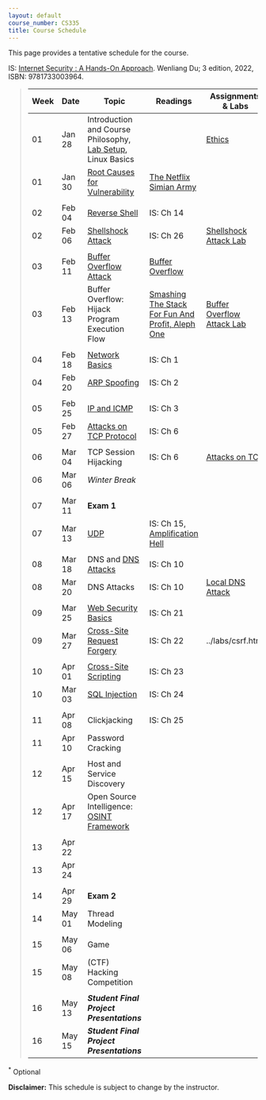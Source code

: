 ```yaml
---
layout: default
course_number: CS335
title: Course Schedule
---
```


This page provides a tentative schedule for the course.

IS: <a href="https://ycp.textbookx.com/book/Internet-Security-A-HandsOn-Approach/9781733003964/?course_id=4643336">Internet Security : A Hands-On Approach</a>. Wenliang Du; 3 edition, 2022, ISBN: 9781733003964.

>  Week    | Date     | Topic        | Readings   | Assignments & Labs                                  
> -------- | -------- | ------------ | ---------- | -------------------------------------
> 01 | Jan 28 | Introduction and Course Philosophy, [Lab Setup](../labs/setup.html), Linux Basics | | [Ethics](../assignments/ethics.html)
> 01 | Jan 30 | [Root Causes for Vulnerability](../slides/Reason_Vulnerability.pdf) | [The Netflix Simian Army](https://netflixtechblog.com/the-netflix-simian-army-16e57fbab116)
> | | | |
> 02 | Feb 04 | [Reverse Shell](../slides/Reverse_Shell.pdf) | IS: Ch 14 |
> 02 | Feb 06 | [Shellshock Attack](../slides/Shellshock.pdf) | IS: Ch 26 | [Shellshock Attack Lab](../labs/shellshock.html)
> | | | |
> 03 | Feb 11 | [Buffer Overflow Attack](../slides/Buffer_Overflow.pdf) | <a href=".\papers\buffer-overflow.pdf" target="_blank">Buffer Overflow</a> |
> 03 | Feb 13 | Buffer Overflow: Hijack Program Execution Flow | <a href="..\labs\buffer\stack_smashing.pdf" target="_blank">Smashing The Stack For Fun And Profit, Aleph One</a> | [Buffer Overflow Attack Lab](../labs/buffer_overflow.html)
> | | | |
> 04 | Feb 18 | [Network Basics](../slides/Network_Basics.pdf) | IS: Ch 1 |
> 04 | Feb 20 | [ARP Spoofing](../slides/MAC_ARP.pdf) | IS: Ch 2 |
> | | | |
> 05 | Feb 25 | [IP and ICMP](../slides/IP_ICMP.pdf) | IS: Ch 3 |
> 05 | Feb 27 | [Attacks on TCP Protocol](../slides/TCP_Attack.pdf) | IS: Ch 6 |
> | | | |
> 06 | Mar 04 | TCP Session Hijacking | IS: Ch 6 | [Attacks on TCP](../labs/tcp_attack.html)
> 06 | Mar 06 | _Winter Break_ | |
> | | | |
> 07 | Mar 11 | __Exam 1__ | |
> 07 | Mar 13 | [UDP](../slides/UDP.pdf)  | IS: Ch 15, <a href=".\papers\amplification-ndss2014.pdf" target="_blank">Amplification Hell</a> |
> | | | |
> 08 | Mar 18 | DNS and [DNS Attacks](../slides/DNS_Attacks.pdf) | IS: Ch 10 | |
> 08 | Mar 20 | DNS Attacks | IS: Ch 10 | [Local DNS Attack](../labs/dns_attack.html)
> | | | |
> 09 | Mar 25 | [Web Security Basics](../slides/Web_Security_Basics.pdf) | IS: Ch 21 |
> 09 | Mar 27 | [Cross-Site Request Forgery](../slides/Web_CSRF.pdf) | IS: Ch 22 | ../labs/csrf.html
> | | | |
> 10 | Apr 01 | [Cross-Site Scripting](../slides/Web_XSS.pdf) | IS: Ch 23 |
> 10 | Mar 03 | [SQL Injection](../slides/Web_SQL_Injection.pdf) | IS: Ch 24 |
> | | | |
> 11 | Apr 08 | Clickjacking  | IS: Ch 25 |
> 11 | Apr 10 | Password Cracking | |
> | | | |
> 12 | Apr 15 | Host and Service Discovery | |
> 12 | Apr 17 | Open Source Intelligence: <a href="https://osintframework.com/" target="_blank">OSINT Framework</a> | |
> | | | |
> 13 | Apr 22 | | |
> 13 | Apr 24 | | |
> | | | |
> 14 | Apr 29 | __Exam 2__ | |
> 14 | May 01 | Thread Modeling | |
> | | | |
> 15 | May 06 | Game | |
> 15 | May 08 | (CTF) Hacking Competition | |
> | | | |
> 16 | May 13 | *__Student Final Project Presentations__* | | 
> 16 | May 15 | *__Student Final Project Presentations__* | |

<sup>*</sup> Optional 

**Disclaimer:** This schedule is subject to change by the instructor.
